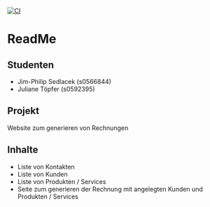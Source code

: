[![CI](https://github.com/julestopfer/WebTech101/actions/workflows/tests.yml/badge.svg)](https://github.com/julestopfer/WebTech101/actions/workflows/tests.yml)

# ReadMe

## Studenten

- Jim-Philip Sedlacek (s0566844)
- Juliane Töpfer (s0592395)


## Projekt

Website zum generieren von Rechnungen


## Inhalte

- Liste von Kontakten
- Liste von Kunden
- Liste von Produkten / Services
- Seite zum generieren der Rechnung mit angelegten Kunden und Produkten / Services